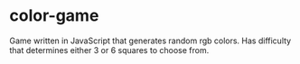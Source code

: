# color-game
Game written in JavaScript that generates random rgb colors.  Has difficulty that determines either 3 or 6 squares to choose from.
